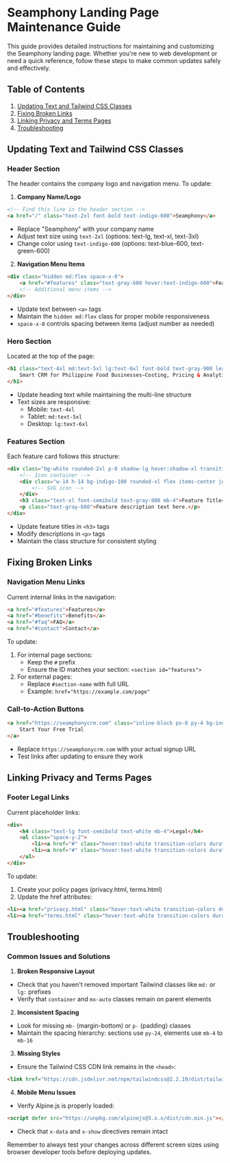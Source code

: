 # Seamphony Landing Page Maintenance Guide

This guide provides detailed instructions for maintaining and customizing the Seamphony landing page. Whether you're new to web development or need a quick reference, follow these steps to make common updates safely and effectively.

## Table of Contents
1. [Updating Text and Tailwind CSS Classes](#updating-text-and-tailwind-css-classes)
2. [Fixing Broken Links](#fixing-broken-links)
3. [Linking Privacy and Terms Pages](#linking-privacy-and-terms-pages)
4. [Troubleshooting](#troubleshooting)

## Updating Text and Tailwind CSS Classes

### Header Section
The header contains the company logo and navigation menu. To update:

1. **Company Name/Logo**
```html
<!-- Find this line in the header section -->
<a href="/" class="text-2xl font-bold text-indigo-600">Seamphony</a>
```
- Replace "Seamphony" with your company name
- Adjust text size using `text-2xl` (options: text-lg, text-xl, text-3xl)
- Change color using `text-indigo-600` (options: text-blue-600, text-green-600)

2. **Navigation Menu Items**
```html
<div class="hidden md:flex space-x-8">
    <a href="#features" class="text-gray-600 hover:text-indigo-600">Features</a>
    <!-- Additional menu items -->
</div>
```
- Update text between `<a>` tags
- Maintain the `hidden md:flex` class for proper mobile responsiveness
- `space-x-8` controls spacing between items (adjust number as needed)

### Hero Section
Located at the top of the page:
```html
<h1 class="text-4xl md:text-5xl lg:text-6xl font-bold text-gray-900 leading-tight mb-6">
    Smart CRM for Philippine Food Businesses—Costing, Pricing & Analytics
</h1>
```
- Update heading text while maintaining the multi-line structure
- Text sizes are responsive:
  - Mobile: `text-4xl`
  - Tablet: `md:text-5xl`
  - Desktop: `lg:text-6xl`

### Features Section
Each feature card follows this structure:
```html
<div class="bg-white rounded-2xl p-8 shadow-lg hover:shadow-xl transition-shadow duration-300">
    <!-- Icon container -->
    <div class="w-14 h-14 bg-indigo-100 rounded-xl flex items-center justify-center mb-6">
        <!-- SVG icon -->
    </div>
    <h3 class="text-xl font-semibold text-gray-900 mb-4">Feature Title</h3>
    <p class="text-gray-600">Feature description text here.</p>
</div>
```
- Update feature titles in `<h3>` tags
- Modify descriptions in `<p>` tags
- Maintain the class structure for consistent styling

## Fixing Broken Links

### Navigation Menu Links
Current internal links in the navigation:
```html
<a href="#features">Features</a>
<a href="#benefits">Benefits</a>
<a href="#faq">FAQ</a>
<a href="#contact">Contact</a>
```
To update:
1. For internal page sections:
   - Keep the `#` prefix
   - Ensure the ID matches your section: `<section id="features">`
2. For external pages:
   - Replace `#section-name` with full URL
   - Example: `href="https://example.com/page"`

### Call-to-Action Buttons
```html
<a href="https://seamphonycrm.com" class="inline-block px-8 py-4 bg-indigo-600">
    Start Your Free Trial
</a>
```
- Replace `https://seamphonycrm.com` with your actual signup URL
- Test links after updating to ensure they work

## Linking Privacy and Terms Pages

### Footer Legal Links
Current placeholder links:
```html
<div>
    <h4 class="text-lg font-semibold text-white mb-4">Legal</h4>
    <ul class="space-y-2">
        <li><a href="#" class="hover:text-white transition-colors duration-300">Privacy Policy</a></li>
        <li><a href="#" class="hover:text-white transition-colors duration-300">Terms of Service</a></li>
    </ul>
</div>
```

To update:
1. Create your policy pages (privacy.html, terms.html)
2. Update the href attributes:
```html
<li><a href="privacy.html" class="hover:text-white transition-colors duration-300">Privacy Policy</a></li>
<li><a href="terms.html" class="hover:text-white transition-colors duration-300">Terms of Service</a></li>
```

## Troubleshooting

### Common Issues and Solutions

1. **Broken Responsive Layout**
- Check that you haven't removed important Tailwind classes like `md:` or `lg:` prefixes
- Verify that `container` and `mx-auto` classes remain on parent elements

2. **Inconsistent Spacing**
- Look for missing `mb-` (margin-bottom) or `p-` (padding) classes
- Maintain the spacing hierarchy: sections use `py-24`, elements use `mb-4` to `mb-16`

3. **Missing Styles**
- Ensure the Tailwind CSS CDN link remains in the `<head>`:
```html
<link href="https://cdn.jsdelivr.net/npm/tailwindcss@2.2.19/dist/tailwind.min.css" rel="stylesheet">
```

4. **Mobile Menu Issues**
- Verify Alpine.js is properly loaded:
```html
<script defer src="https://unpkg.com/alpinejs@3.x.x/dist/cdn.min.js"></script>
```
- Check that `x-data` and `x-show` directives remain intact

Remember to always test your changes across different screen sizes using browser developer tools before deploying updates.